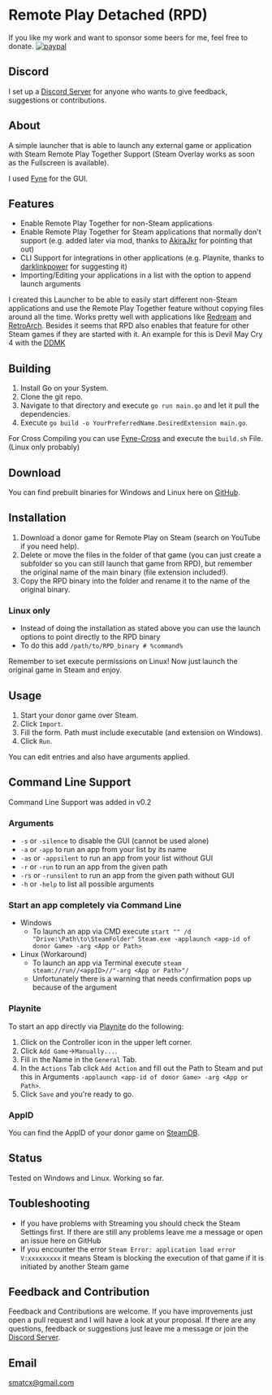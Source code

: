 # Remote Play Detached (RPD) 
If you like my work and want to sponsor some beers for me, feel free to donate.
[![paypal](https://www.paypalobjects.com/en_US/i/btn/btn_donate_LG.gif)](https://www.paypal.com/cgi-bin/webscr?cmd=_s-xclick&hosted_button_id=U6DXYQPU7JLJL)

## Discord
I set up a [Discord Server](https://discord.gg/U3zDs6N) for anyone who wants to give feedback, suggestions or contributions.

## About
A simple launcher that is able to launch any external game or application with Steam Remote Play Together Support (Steam Overlay works as soon as the Fullscreen is available).

I used [Fyne](https://fyne.io/) for the GUI.

## Features
* Enable Remote Play Together for non-Steam applications
* Enable Remote Play Together for Steam applications that normally don't support (e.g. added later via mod, thanks to [AkiraJkr](https://github.com/AkiraJkr) for pointing that out)
* CLI Support for integrations in other applications (e.g. Playnite, thanks to [darklinkpower](https://github.com/darklinkpower) for suggesting it)
* Importing/Editing your applications in a list with the option to append launch arguments


I created this Launcher to be able to easily start different non-Steam applications and use the Remote Play Together feature without copying files around all the time.
Works pretty well with applications like [Redream](https://redream.io/) and [RetroArch](https://www.retroarch.com/). Besides it seems that RPD also enables that feature for other Steam games if they are started with it. An example for this is Devil May Cry 4 with the [DDMK](https://github.com/serpentiem/ddmk)

## Building
1. Install Go on your System.
2. Clone the git repo.
3. Navigate to that directory and execute `go run main.go` and let it pull the dependencies.
4. Execute `go build -o YourPreferredName.DesiredExtension main.go`.

For Cross Compiling you can use [Fyne-Cross](https://fyne.io//develop/cross-compiling.html) and execute the `build.sh` File. (Linux only probably)

## Download
You can find prebuilt binaries for Windows and Linux here on [GitHub](https://github.com/smaTc/RemotePlayDetached/releases/).

## Installation
1. Download a donor game for Remote Play on Steam (search on YouTube if you need help).
2. Delete or move the files in the folder of that game (you can just create a subfolder so you can still launch that game from RPD), but remember the original name of the main binary (file extension included!).
3. Copy the RPD binary into the folder and rename it to the name of the original binary.

### Linux only
* Instead of doing the installation as stated above you can use the launch options to point directly to the RPD binary
* To do this add `/path/to/RPD_binary # %command%`

Remember to set execute permissions on Linux!
Now just launch the original game in Steam and enjoy.

## Usage
1. Start your donor game over Steam.
2. Click `Import`.
3. Fill the form. Path must include executable (and extension on Windows).
4. Click `Run`.

You can edit entries and also have arguments applied.

## Command Line Support
Command Line Support was added in v0.2
### Arguments
* `-s` or `-silence` to disable the GUI (cannot be used alone)
* `-a` or `-app` to run an app from your list by its name
* `-as` or `-appsilent` to run an app from your list without GUI
* `-r` or `-run` to run an app from the given path
* `-rs` or `-runsilent` to run an app from the given path without GUI
* `-h` or `-help` to list all possible arguments

### Start an app completely via Command Line
* Windows
    * To launch an app via CMD execute `start "" /d "Drive:\Path\to\SteamFolder" Steam.exe -applaunch <app-id of donor Game> -arg <App or Path>`
* Linux (Workaround)
    * To launch an app via Terminal execute `steam steam://run//<appID>//"-arg <App or Path>"/`
    * Unfortunately there is a warning that needs confirmation pops up because of the argument

### Playnite
To start an app directly via [Playnite](https://playnite.link/) do the following:
1. Click on the Controller icon in the upper left corner.
2. Click `Add Game`->`Manually...`.
3. Fill in the Name in the `General` Tab.
4. In the `Actions` Tab click `Add Action` and fill out the Path to Steam and put this in Arguments `-applaunch <app-id of donor Game> -arg <App or Path>`.
5. Click `Save` and you're ready to go.

### AppID
You can find the AppID of your donor game on [SteamDB](https://steamdb.info/).

## Status
Tested on Windows and Linux. Working so far.

## Toubleshooting
* If you have problems with Streaming you should check the Steam Settings first. If there are still any problems leave me a message or open an issue here on GitHub
* If you encounter the error `Steam Error: application load error V:xxxxxxxxx` it means Steam is blocking the execution of that game if it is initiated by another Steam game

## Feedback and Contribution
Feedback and Contributions are welcome. If you have improvements just open a pull request and I will have a look at your proposal. If there are any questions, feedback or suggestions just leave me a message or join the [Discord Server](https://discord.gg/U3zDs6N).

## Email
[smatcx@gmail.com](mailto:smatcx@gmail.com)
